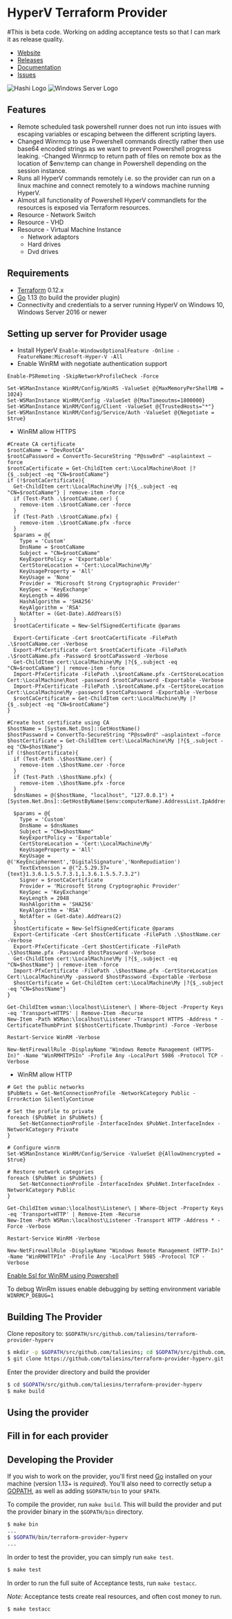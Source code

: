 HyperV Terraform Provider
=========================

#This is beta code. Working on adding acceptance tests so that I can mark it as release quality.

- [Website](https://github.com/taliesins/terraform-provider-hyperv)
- [Releases](https://github.com/taliesins/terraform-provider-hyperv/releases)
- [Documentation](https://github.com/taliesins/terraform-provider-hyperv/tree/master/website/docs)
- [Issues](https://github.com/taliesins/terraform-provider-hyperv/issues)

![Hashi Logo](https://cdn.rawgit.com/taliesins/terraform-provider-hyperv/master/website/logo-hashicorp.svg "Hashi Logo")
![Windows Server Logo](https://cdn.rawgit.com/taliesins/terraform-provider-hyperv/master/website/windows-server-2016-logo.svg "Windows Server Logo")

Features
------------
- Remote scheduled task powershell runner does not run into issues with escaping variables or escaping between the different scripting layers.
- Changed Winrmcp to use Powershell commands directly rather then use base64 encoded strings as we want to prevent Powershell progress leaking.
-Changed Winrmcp to return path of files on remote box as the location of $env:temp can change in Powershell depending on the session instance.
- Runs all HyperV commands remotely i.e. so the provider can run on a linux machine and connect remotely to a windows machine running HyperV.
- Almost all functionality of Powershell HyperV commandlets for the resources is exposed via Terraform resources.
- Resource - Network Switch
- Resource - VHD
- Resource - Virtual Machine Instance
  - Network adaptors
  - Hard drives
  - Dvd drives

Requirements
------------

-	[Terraform](https://www.terraform.io/downloads.html) 0.12.x
-	[Go](https://golang.org/doc/install) 1.13 (to build the provider plugin)
-   Connectivity and credentials to a server running HyperV on Windows 10, Windows Server 2016 or newer

Setting up server for Provider usage
------------------------------------

- Install HyperV `Enable-WindowsOptionalFeature -Online -FeatureName:Microsoft-Hyper-V -All`
- Enable WinRM with negotiate authentication support
```
Enable-PSRemoting -SkipNetworkProfileCheck -Force

Set-WSManInstance WinRM/Config/WinRS -ValueSet @{MaxMemoryPerShellMB = 1024}
Set-WSManInstance WinRM/Config -ValueSet @{MaxTimeoutms=1800000}
Set-WSManInstance WinRM/Config/Client -ValueSet @{TrustedHosts="*"}
Set-WSManInstance WinRM/Config/Service/Auth -ValueSet @{Negotiate = $true}
```
- WinRM allow HTTPS
```
#Create CA certificate
$rootCaName = "DevRootCA"
$rootCaPassword = ConvertTo-SecureString "P@ssw0rd" –asplaintext –force 
$rootCaCertificate = Get-ChildItem cert:\LocalMachine\Root |?{$_.subject -eq "CN=$rootCaName"}
if (!$rootCaCertificate){
  Get-ChildItem cert:\LocalMachine\My |?{$_.subject -eq "CN=$rootCaName"} | remove-item -force
  if (Test-Path .\$rootCaName.cer) {
    remove-item .\$rootCaName.cer -force
  }
  if (Test-Path .\$rootCaName.pfx) {
    remove-item .\$rootCaName.pfx -force
  }
  $params = @{
    Type = 'Custom'
    DnsName = $rootCaName
    Subject = "CN=$rootCaName"
    KeyExportPolicy = 'Exportable'
    CertStoreLocation = 'Cert:\LocalMachine\My'
    KeyUsageProperty = 'All'
    KeyUsage = 'None'
    Provider = 'Microsoft Strong Cryptographic Provider'
    KeySpec = 'KeyExchange'
    KeyLength = 4096
    HashAlgorithm = 'SHA256'
    KeyAlgorithm = 'RSA'
    NotAfter = (Get-Date).AddYears(5)
  }
  $rootCaCertificate = New-SelfSignedCertificate @params

  Export-Certificate -Cert $rootCaCertificate -FilePath .\$rootCaName.cer -Verbose
  Export-PfxCertificate -Cert $rootCaCertificate -FilePath .\$rootCaName.pfx -Password $rootCaPassword -Verbose
  Get-ChildItem cert:\LocalMachine\My |?{$_.subject -eq "CN=$rootCaName"} | remove-item -force
  Import-PfxCertificate -FilePath .\$rootCaName.pfx -CertStoreLocation Cert:\LocalMachine\Root -password $rootCaPassword -Exportable -Verbose
  Import-PfxCertificate -FilePath .\$rootCaName.pfx -CertStoreLocation Cert:\LocalMachine\My -password $rootCaPassword -Exportable -Verbose
  $rootCaCertificate = Get-ChildItem cert:\LocalMachine\My |?{$_.subject -eq "CN=$rootCaName"}
}

#Create host certificate using CA
$hostName = [System.Net.Dns]::GetHostName()
$hostPassword = ConvertTo-SecureString "P@ssw0rd" –asplaintext –force
$hostCertificate = Get-ChildItem cert:\LocalMachine\My |?{$_.subject -eq "CN=$hostName"}
if (!$hostCertificate){
  if (Test-Path .\$hostName.cer) {
    remove-item .\$hostName.cer -force
  }
  if (Test-Path .\$hostName.pfx) {
    remove-item .\$hostName.pfx -force
  }
  $dnsNames = @($hostName, "localhost", "127.0.0.1") + [System.Net.Dns]::GetHostByName($env:computerName).AddressList.IpAddressToString
  
  $params = @{
    Type = 'Custom'
    DnsName = $dnsNames
    Subject = "CN=$hostName"
    KeyExportPolicy = 'Exportable'
    CertStoreLocation = 'Cert:\LocalMachine\My'
    KeyUsageProperty = 'All'
    KeyUsage = @('KeyEncipherment','DigitalSignature','NonRepudiation')
    TextExtension = @("2.5.29.37={text}1.3.6.1.5.5.7.3.1,1.3.6.1.5.5.7.3.2")
    Signer = $rootCaCertificate
    Provider = 'Microsoft Strong Cryptographic Provider'
    KeySpec = 'KeyExchange'
    KeyLength = 2048
    HashAlgorithm = 'SHA256'
    KeyAlgorithm = 'RSA'
    NotAfter = (Get-date).AddYears(2)
  }
  $hostCertificate = New-SelfSignedCertificate @params
  Export-Certificate -Cert $hostCertificate -FilePath .\$hostName.cer -Verbose
  Export-PfxCertificate -Cert $hostCertificate -FilePath .\$hostName.pfx -Password $hostPassword -Verbose
  Get-ChildItem cert:\LocalMachine\My |?{$_.subject -eq "CN=$hostName"} | remove-item -force
  Import-PfxCertificate -FilePath .\$hostName.pfx -CertStoreLocation Cert:\LocalMachine\My -password $hostPassword -Exportable -Verbose
  $hostCertificate = Get-ChildItem cert:\LocalMachine\My |?{$_.subject -eq "CN=$hostName"}
}

Get-ChildItem wsman:\localhost\Listener\ | Where-Object -Property Keys -eq 'Transport=HTTPS' | Remove-Item -Recurse
New-Item -Path WSMan:\localhost\Listener -Transport HTTPS -Address * -CertificateThumbPrint $($hostCertificate.Thumbprint) -Force -Verbose

Restart-Service WinRM -Verbose

New-NetFirewallRule -DisplayName "Windows Remote Management (HTTPS-In)" -Name "WinRMHTTPSIn" -Profile Any -LocalPort 5986 -Protocol TCP -Verbose
```
- WinRM allow HTTP
```
# Get the public networks
$PubNets = Get-NetConnectionProfile -NetworkCategory Public -ErrorAction SilentlyContinue 

# Set the profile to private
foreach ($PubNet in $PubNets) {
    Set-NetConnectionProfile -InterfaceIndex $PubNet.InterfaceIndex -NetworkCategory Private
}

# Configure winrm
Set-WSManInstance WinRM/Config/Service -ValueSet @{AllowUnencrypted = $true}

# Restore network categories
foreach ($PubNet in $PubNets) {
    Set-NetConnectionProfile -InterfaceIndex $PubNet.InterfaceIndex -NetworkCategory Public
}

Get-ChildItem wsman:\localhost\Listener\ | Where-Object -Property Keys -eq 'Transport=HTTP' | Remove-Item -Recurse
New-Item -Path WSMan:\localhost\Listener -Transport HTTP -Address * -Force -Verbose

Restart-Service WinRM -Verbose

New-NetFirewallRule -DisplayName "Windows Remote Management (HTTP-In)" -Name "WinRMHTTPIn" -Profile Any -LocalPort 5985 -Protocol TCP -Verbose
```

[Enable Ssl for WinRM using Powershell](https://frontier.town/2011/12/overthere-control-windows-from-java/)

To debug WinRm issues enable debugging by setting environment variable `WINRMCP_DEBUG=1`

Building The Provider
---------------------

Clone repository to: `$GOPATH/src/github.com/taliesins/terraform-provider-hyperv`

```sh
$ mkdir -p $GOPATH/src/github.com/taliesins; cd $GOPATH/src/github.com/taliesins
$ git clone https://github.com/taliesins/terraform-provider-hyperv.git
```

Enter the provider directory and build the provider

```sh
$ cd $GOPATH/src/github.com/taliesins/terraform-provider-hyperv
$ make build
```

Using the provider
----------------------
## Fill in for each provider

Developing the Provider
---------------------------

If you wish to work on the provider, you'll first need [Go](http://www.golang.org) installed on your machine (version 1.13+ is *required*). You'll also need to correctly setup a [GOPATH](http://golang.org/doc/code.html#GOPATH), as well as adding `$GOPATH/bin` to your `$PATH`.

To compile the provider, run `make build`. This will build the provider and put the provider binary in the `$GOPATH/bin` directory.

```sh
$ make bin
...
$ $GOPATH/bin/terraform-provider-hyperv
...
```

In order to test the provider, you can simply run `make test`.

```sh
$ make test
```

In order to run the full suite of Acceptance tests, run `make testacc`.

*Note:* Acceptance tests create real resources, and often cost money to run.

```sh
$ make testacc
```
